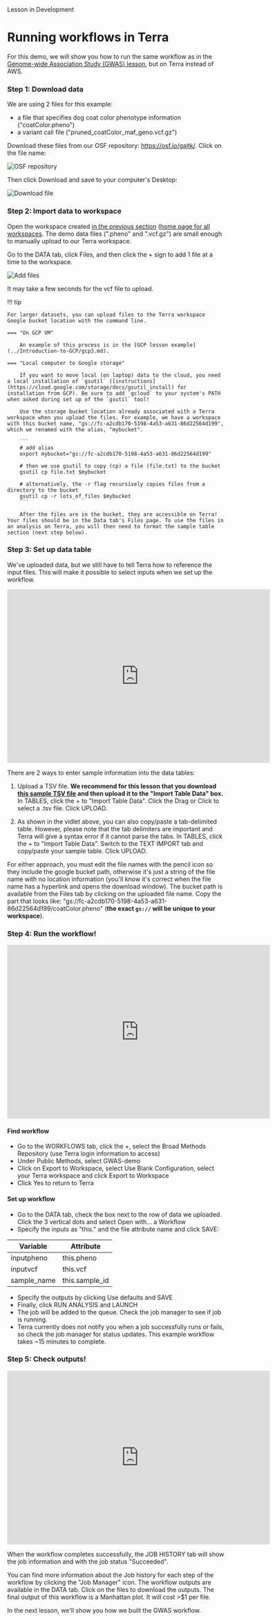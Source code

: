 <div class="banner"><span class="banner-text">Lesson in Development</span></div>


# Running workflows in Terra


For this demo, we will show you how to run the same workflow as in the [Genome-wide Association Study (GWAS) lesson](../../Bioinformatic-Analyses/GWAS-in-the-cloud/index.md), but on Terra instead of AWS.

### Step 1: Download data

We are using 2 files for this example:

- a file that specifies dog coat color phenotype information ("coatColor.pheno")
- a variant call file ("pruned_coatColor_maf_geno.vcf.gz")

Download these files from our OSF repository: <https://osf.io/gajtk/>. Click on the file name:

![](./terra-imgs/osf-files.png "OSF repository")

Then click <span class="highlight_txt">Download</span> and save to your computer's Desktop:

![](./terra-imgs/osf-download.png "Download file")


### Step 2: Import data to workspace

Open the workspace created [in the previous section](./2terra.md) ([home page for all workspaces](https://app.terra.bio/#workspaces). The demo data files (".pheno" and ".vcf.gz") are small enough to manually upload to our Terra workspace.

Go to the <span class="highlight_txt">DATA</span> tab, click <span class="highlight_txt">Files</span>, and then click the <span class="highlight_txt">+</span> sign to add 1 file at a time to the workspace.

![](./terra-imgs/terra-add-files.png "Add files")

It may take a few seconds for the vcf file to upload.

!!! tip

    For larger datasets, you can upload files to the Terra workspace Google bucket location with the command line.

    === "On GCP VM"

        An example of this process is in the [GCP lesson example](../Introduction-to-GCP/gcp3.md).

    === "Local computer to Google storage"

        If you want to move local (on laptop) data to the cloud, you need a local installation of `gsutil` ([instructions](https://cloud.google.com/storage/docs/gsutil_install) for installation from GCP). Be sure to add `gcloud` to your system's PATH when asked during set up of the `gsutil` tool!

        Use the storage bucket location already associated with a Terra workspace when you upload the files. For example, we have a workspace with this bucket name, "gs://fc-a2cdb170-5198-4a53-a631-86d22564d199", which we renamed with the alias, "mybucket".

        ```
        # add alias
        export mybucket="gs://fc-a2cdb170-5198-4a53-a631-86d22564d199"

        # then we use gsutil to copy (cp) a file (file.txt) to the bucket
        gsutil cp file.txt $mybucket

        # alternatively, the -r flag recursively copies files from a directory to the bucket
        gsutil cp -r lots_of_files $mybucket
        ```

        After the files are in the bucket, they are accessible on Terra! Your files should be in the Data tab's Files page. To use the files in an analysis on Terra, you will then need to format the sample table section (next step below).

### Step 3: Set up data table

We've uploaded data, but we still have to tell Terra how to reference the input files. This will make it possible to select inputs when we set up the workflow.

<iframe id="kaltura_player" src="https://cdnapisec.kaltura.com/p/1770401/sp/177040100/embedIframeJs/uiconf_id/29032722/partner_id/1770401?iframeembed=true&playerId=kaltura_player&entry_id=1_hr10q0lo&flashvars[localizationCode]=en&amp;flashvars[leadWithHTML5]=true&amp;flashvars[sideBarContainer.plugin]=true&amp;flashvars[sideBarContainer.position]=left&amp;flashvars[sideBarContainer.clickToClose]=true&amp;flashvars[chapters.plugin]=true&amp;flashvars[chapters.layout]=vertical&amp;flashvars[chapters.thumbnailRotator]=false&amp;flashvars[streamSelector.plugin]=true&amp;flashvars[EmbedPlayer.SpinnerTarget]=videoHolder&amp;flashvars[dualScreen.plugin]=true&amp;flashvars[Kaltura.addCrossoriginToIframe]=true&amp;&wid=1_k8l7mh9q" width="608" height="402" allowfullscreen webkitallowfullscreen mozAllowFullScreen allow="autoplay *; fullscreen *; encrypted-media *" sandbox="allow-forms allow-same-origin allow-scripts allow-top-navigation allow-pointer-lock allow-popups allow-modals allow-orientation-lock allow-popups-to-escape-sandbox allow-presentation allow-top-navigation-by-user-activation" frameborder="0" title="Kaltura Player"></iframe>

There are 2 ways to enter sample information into the data tables:

1. Upload a TSV file. **We recommend for this lesson that you download [this sample TSV file](./terra_sample_tsv.tsv) and then upload it to the "Import Table Data" box.** In <span class="highlight_txt">TABLES</span>, click the <span class="highlight_txt">+</span> to "Import Table Data". Click the <span class="highlight_txt">Drag or Click to select a .tsv file</span>. Click <span class="highlight_txt">UPLOAD</span>.

2. As shown in the vidlet above, you can also copy/paste a tab-delimited table. However, please note that the tab delimiters are important and Terra will give a syntax error if it cannot parse the tabs. In <span class="highlight_txt">TABLES</span>, click the <span class="highlight_txt">+</span> to "Import Table Data". Switch to the <span class="highlight_txt">TEXT IMPORT</span> tab and copy/paste your sample table. Click <span class="highlight_txt">UPLOAD</span>.

For either approach, you must edit the file names with the pencil icon so they include the google bucket path, otherwise it's just a string of the file name with no location information (you'll know it's correct when the file name has a hyperlink and opens the download window). The bucket path is available from the <span class="highlight_txt">Files</span> tab by clicking on the uploaded file name. Copy the part that looks like: "gs://fc-a2cdb170-5198-4a53-a631-86d22564d199/coatColor.pheno" (**the exact `gs://` will be unique to your workspace**).

### Step 4: Run the workflow!

<iframe id="kaltura_player" src="https://cdnapisec.kaltura.com/p/1770401/sp/177040100/embedIframeJs/uiconf_id/29032722/partner_id/1770401?iframeembed=true&playerId=kaltura_player&entry_id=1_quwi5729&flashvars[localizationCode]=en&amp;flashvars[leadWithHTML5]=true&amp;flashvars[sideBarContainer.plugin]=true&amp;flashvars[sideBarContainer.position]=left&amp;flashvars[sideBarContainer.clickToClose]=true&amp;flashvars[chapters.plugin]=true&amp;flashvars[chapters.layout]=vertical&amp;flashvars[chapters.thumbnailRotator]=false&amp;flashvars[streamSelector.plugin]=true&amp;flashvars[EmbedPlayer.SpinnerTarget]=videoHolder&amp;flashvars[dualScreen.plugin]=true&amp;flashvars[Kaltura.addCrossoriginToIframe]=true&amp;&wid=1_gumloey7" width="608" height="402" allowfullscreen webkitallowfullscreen mozAllowFullScreen allow="autoplay *; fullscreen *; encrypted-media *" sandbox="allow-forms allow-same-origin allow-scripts allow-top-navigation allow-pointer-lock allow-popups allow-modals allow-orientation-lock allow-popups-to-escape-sandbox allow-presentation allow-top-navigation-by-user-activation" frameborder="0" title="Kaltura Player"></iframe>

#### Find workflow
- Go to the <span class="highlight_txt">WORKFLOWS</span> tab, click the <span class="highlight_txt">+</span>, select the <span class="highlight_txt">Broad Methods Repository</span> (use Terra login information to access)
- Under <span class="highlight_txt">Public Methods</span>, select <span class="highlight_txt">GWAS-demo</span>
- Click on <span class="highlight_txt">Export to Workspace</span>, select <span class="highlight_txt">Use Blank Configuration</span>, select your Terra workspace and click <span class="highlight_txt">Export to Workspace</span>
- Click <span class="highlight_txt">Yes</span> to return to Terra

#### Set up workflow
- Go to the <span class="highlight_txt">DATA</span> tab, check the box next to the row of data we uploaded. Click the 3 vertical dots and select <span class="highlight_txt">Open with...</span> a <span class="highlight_txt">Workflow</span>
- Specify the inputs as "this." and the file attribute name and click <span class="highlight_txt">SAVE</span>:

Variable | Attribute
--- | ---
inputpheno | this.pheno
inputvcf | this.vcf
sample_name | this.sample_id

- Specify the outputs by clicking <span class="highlight_txt">Use defaults</span> and <span class="highlight_txt">SAVE</span>
- Finally, click <span class="highlight_txt">RUN ANALYSIS</span> and <span class="highlight_txt">LAUNCH</span>
- The job will be added to the queue. Check the job manager to see if job is running.
- Terra currently does not notify you when a job successfully runs or fails, so check the job manager for status updates. This example workflow takes ~15 minutes to complete.

### Step 5: Check outputs!

<iframe id="kaltura_player" src="https://cdnapisec.kaltura.com/p/1770401/sp/177040100/embedIframeJs/uiconf_id/29032722/partner_id/1770401?iframeembed=true&playerId=kaltura_player&entry_id=1_4aiosz9j&flashvars[localizationCode]=en&amp;flashvars[leadWithHTML5]=true&amp;flashvars[sideBarContainer.plugin]=true&amp;flashvars[sideBarContainer.position]=left&amp;flashvars[sideBarContainer.clickToClose]=true&amp;flashvars[chapters.plugin]=true&amp;flashvars[chapters.layout]=vertical&amp;flashvars[chapters.thumbnailRotator]=false&amp;flashvars[streamSelector.plugin]=true&amp;flashvars[EmbedPlayer.SpinnerTarget]=videoHolder&amp;flashvars[dualScreen.plugin]=true&amp;flashvars[Kaltura.addCrossoriginToIframe]=true&amp;&wid=1_4z5fljx2" width="608" height="402" allowfullscreen webkitallowfullscreen mozAllowFullScreen allow="autoplay *; fullscreen *; encrypted-media *" sandbox="allow-forms allow-same-origin allow-scripts allow-top-navigation allow-pointer-lock allow-popups allow-modals allow-orientation-lock allow-popups-to-escape-sandbox allow-presentation allow-top-navigation-by-user-activation" frameborder="0" title="Kaltura Player"></iframe>

When the workflow completes successfully, the <span class="highlight_txt">JOB HISTORY</span> tab will show the job information and with the job status "Succeeded".

You can find more information about the Job history for each step of the workflow by clicking the "Job Manager" icon. The workflow outputs are available in the <span class="highlight_txt">DATA</span> tab. Click on the files to download the outputs. The final output of this workflow is a Manhattan plot. It will cost >$1 per file.

In the next lesson, we'll show you how we built the GWAS workflow.
